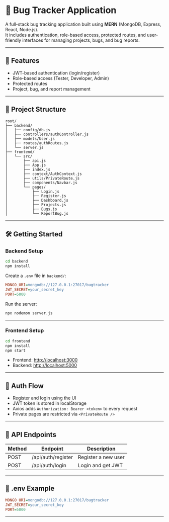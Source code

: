 # 🐞 Bug Tracker Application

A full-stack bug tracking application built using **MERN** (MongoDB, Express, React, Node.js).  
It includes authentication, role-based access, protected routes, and user-friendly interfaces for managing projects, bugs, and bug reports.

---

## 🚀 Features

- JWT-based authentication (login/register)
- Role-based access (Tester, Developer, Admin)
- Protected routes
- Project, bug, and report management

---

## 📁 Project Structure

```
root/
├── backend/
│   ├── config/db.js
│   ├── controllers/authController.js
│   ├── models/User.js
│   ├── routes/authRoutes.js
│   └── server.js
├── frontend/
│   └── src/
│       ├── api.js
│       ├── App.js
│       ├── index.js
│       ├── context/AuthContext.js
│       ├── utils/PrivateRoute.js
│       ├── components/Navbar.js
│       └── pages/
│           ├── Login.js
│           ├── Register.js
│           ├── Dashboard.js
│           ├── Projects.js
│           ├── Bugs.js
│           └── ReportBug.js
```

---

## 🛠 Getting Started

### Backend Setup

```bash
cd backend
npm install
```

Create a `.env` file in `backend/`:

```ini
MONGO_URI=mongodb://127.0.0.1:27017/bugtracker
JWT_SECRET=your_secret_key
PORT=5000
```

Run the server:

```bash
npx nodemon server.js
```

---

### Frontend Setup

```bash
cd frontend
npm install
npm start
```

- Frontend: [http://localhost:3000](http://localhost:3000)
- Backend: [http://localhost:5000](http://localhost:5000)

---

## 🔐 Auth Flow

- Register and login using the UI
- JWT token is stored in localStorage
- Axios adds `Authorization: Bearer <token>` to every request
- Private pages are restricted via `<PrivateRoute />`

---

## 📮 API Endpoints

| Method | Endpoint            | Description           |
|--------|---------------------|-----------------------|
| POST   | /api/auth/register  | Register a new user   |
| POST   | /api/auth/login     | Login and get JWT     |

---

## 🧪 .env Example

```ini
MONGO_URI=mongodb://127.0.0.1:27017/bugtracker
JWT_SECRET=your_secret_key
PORT=5000
```

---
